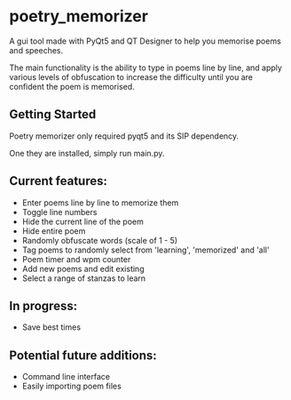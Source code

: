 # poetry_memorizer

A gui tool made with PyQt5 and QT Designer to help you memorise poems and speeches.

The main functionality is the ability to type in poems line by line, and apply various levels of obfuscation to increase the difficulty until you are confident the poem is memorised.

## Getting Started

Poetry memorizer only required pyqt5 and its SIP dependency.

One they are installed, simply run main.py.

## Current features:

* Enter poems line by line to memorize them
* Toggle line numbers
* Hide the current line of the poem
* Hide entire poem
* Randomly obfuscate words (scale of 1 - 5)
* Tag poems to randomly select from 'learning', 'memorized' and 'all'
* Poem timer and wpm counter
* Add new poems and edit existing
* Select a range of stanzas to learn

## In progress:

* Save best times

## Potential future additions:

* Command line interface
* Easily importing poem files
